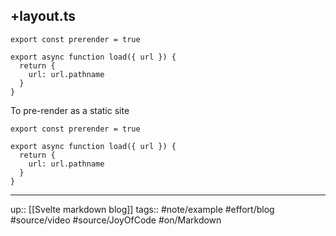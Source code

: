 ## +layout.ts

```
export const prerender = true

export async function load({ url }) {
  return {
    url: url.pathname
  }
}
```

To pre-render as a static site
```
export const prerender = true

export async function load({ url }) {
  return {
    url: url.pathname
  }
}
```

---
up:: [[Svelte markdown blog]]
tags:: #note/example #effort/blog #source/video #source/JoyOfCode #on/Markdown 
